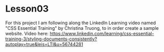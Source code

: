 # Lesson03
For this project I am following along the LinkedIn Learning video named "CSS Essential Training" by Christina Truong, to in order create a sample website. Video here: https://www.linkedin.com/learning/css-essential-training-3/styling-documents-consistently?autoplay=true&leis=LTI&u=56744281
